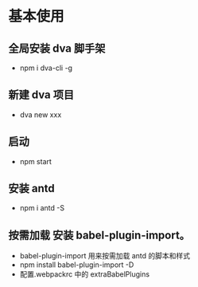 # 基本使用

## 全局安装 dva 脚手架

- npm i dva-cli -g

## 新建 dva 项目

- dva new xxx

## 启动

- npm start

## 安装 antd

- npm i antd -S

## 按需加载 安装 babel-plugin-import。

- babel-plugin-import 用来按需加载 antd 的脚本和样式
- npm install babel-plugin-import -D
- 配置.webpackrc 中的 extraBabelPlugins
